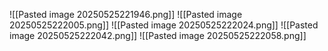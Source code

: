 ![[Pasted image 20250525221946.png]]
![[Pasted image 20250525222005.png]]
![[Pasted image 20250525222024.png]]
![[Pasted image 20250525222042.png]]
![[Pasted image 20250525222058.png]]

